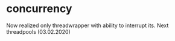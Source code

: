 # concurrency
Now realized only threadwrapper with ability to interrupt its.
Next threadpools (03.02.2020)

